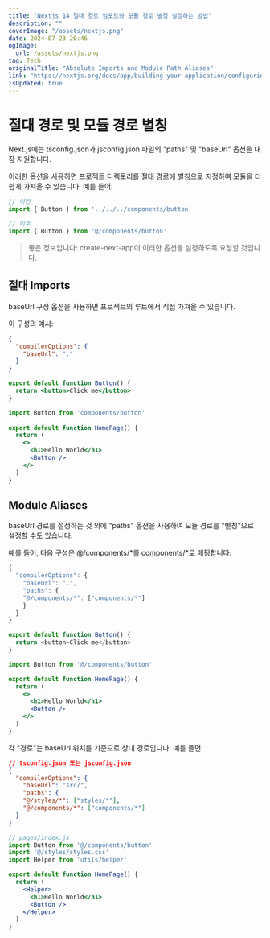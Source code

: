 ```yaml
---
title: "Nextjs 14 절대 경로 임포트와 모듈 경로 별칭 설정하는 방법"
description: ""
coverImage: "/assets/nextjs.png"
date: 2024-07-23 20:46
ogImage: 
  url: /assets/nextjs.png
tag: Tech
originalTitle: "Absolute Imports and Module Path Aliases"
link: "https://nextjs.org/docs/app/building-your-application/configuring/absolute-imports-and-module-aliases"
isUpdated: true
---
```





# 절대 경로 및 모듈 경로 별칭

Next.js에는 tsconfig.json과 jsconfig.json 파일의 "paths" 및 "baseUrl" 옵션을 내장 지원합니다.

이러한 옵션을 사용하면 프로젝트 디렉토리를 절대 경로에 별칭으로 지정하여 모듈을 더 쉽게 가져올 수 있습니다. 예를 들어:

```js
// 이전
import { Button } from '../../../components/button'

// 이후
import { Button } from '@/components/button'
```

<div class="content-ad"></div>

> 좋은 정보입니다: create-next-app이 이러한 옵션을 설정하도록 요청할 것입니다.

## 절대 Imports

baseUrl 구성 옵션을 사용하면 프로젝트의 루트에서 직접 가져올 수 있습니다.

이 구성의 예시:

<div class="content-ad"></div>

```json
{
  "compilerOptions": {
    "baseUrl": "."
  }
}
```

```jsx
export default function Button() {
  return <button>Click me</button>
}
```

```jsx
import Button from 'components/button'
 
export default function HomePage() {
  return (
    <>
      <h1>Hello World</h1>
      <Button />
    </>
  )
}
```

## Module Aliases

<div class="content-ad"></div>

baseUrl 경로를 설정하는 것 외에 "paths" 옵션을 사용하여 모듈 경로를 "별칭"으로 설정할 수도 있습니다.

예를 들어, 다음 구성은 @/components/*를 components/*로 매핑합니다:

```js
{
  "compilerOptions": {
    "baseUrl": ".",
    "paths": {
    "@/components/*": ["components/*"]
    }
  }
}
```

```js
export default function Button() {
  return <button>Click me</button>
}
```

<div class="content-ad"></div>

```jsx
import Button from '@/components/button'

export default function HomePage() {
  return (
    <>
      <h1>Hello World</h1>
      <Button />
    </>
  )
}
```

각 "경로"는 baseUrl 위치를 기준으로 상대 경로입니다. 예를 들면:

```json
// tsconfig.json 또는 jsconfig.json
{
  "compilerOptions": {
    "baseUrl": "src/",
    "paths": {
    "@/styles/*": ["styles/*"],
    "@/components/*": ["components/*"]
  }
}
```

```jsx
// pages/index.js
import Button from '@/components/button'
import '@/styles/styles.css'
import Helper from 'utils/helper'

export default function HomePage() {
  return (
    <Helper>
      <h1>Hello World</h1>
      <Button />
    </Helper>
  )
}
```